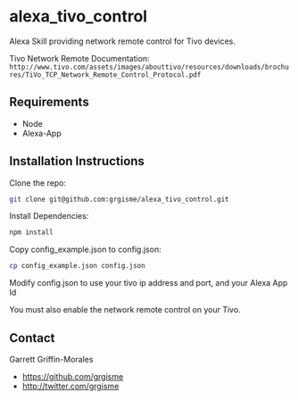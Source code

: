 # alexa_tivo_control
Alexa Skill providing network remote control for Tivo devices.

Tivo Network Remote Documentation:
`http://www.tivo.com/assets/images/abouttivo/resources/downloads/brochures/TiVo_TCP_Network_Remote_Control_Protocol.pdf`

## Requirements
* Node
* Alexa-App

## Installation Instructions

Clone the repo:
```bash
git clone git@github.com:grgisme/alexa_tivo_control.git
```
Install Dependencies:
```bash
npm install
```
Copy config_example.json to config.json:
```bash
cp config_example.json config.json
```

Modify config.json to use your tivo ip address and port, and your Alexa App Id

You must also enable the network remote control on your Tivo.

## Contact

Garrett Griffin-Morales

- https://github.com/grgisme
- http://twitter.com/grgisme